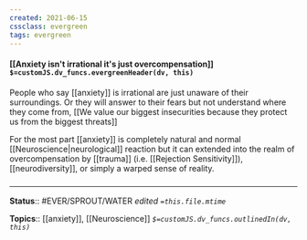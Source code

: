 ```yaml
---
created: 2021-06-15
cssclass: evergreen
tags: evergreen
---
```


#### [[Anxiety isn't irrational it's just overcompensation]] `$=customJS.dv_funcs.evergreenHeader(dv, this)`

People who say [[anxiety]] is irrational are just unaware of their surroundings. Or they will answer to their fears but not understand where they come from, [[We value our biggest insecurities because they protect us from the biggest threats]]

For the most part [[anxiety]] is completely natural and normal [[Neuroscience|neurological]] reaction but it can extended into the realm of overcompensation by [[trauma]] (i.e. [[Rejection Sensitivity]]), [[neurodiversity]], or simply a warped sense of reality.



### <hr class="footnote"/>

**Status**:: #EVER/SPROUT/WATER 
*edited `=this.file.mtime`*

**Topics**:: [[anxiety]], [[Neuroscience]]
*`$=customJS.dv_funcs.outlinedIn(dv, this)`*
